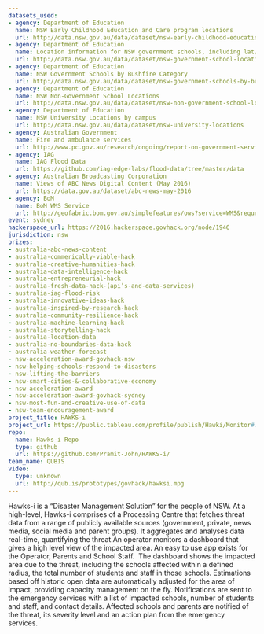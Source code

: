 ```yaml
---
datasets_used:
- agency: Department of Education
  name: NSW Early Childhood Education and Care program locations
  url: http://data.nsw.gov.au/data/dataset/nsw-early-childhood-education-and-care-program-locations
- agency: Department of Education
  name: Location information for NSW government schools, including lat/longs. Dataset changes as required
  url: http://data.nsw.gov.au/data/dataset/nsw-government-school-locations
- agency: Department of Education
  name: NSW Government Schools by Bushfire Category
  url: http://data.nsw.gov.au/data/dataset/nsw-government-schools-by-bushfire-category
- agency: Department of Education
  name: NSW Non-Government School Locations
  url: http://data.nsw.gov.au/data/dataset/nsw-non-government-school-locations
- agency: Department of Education
  name: NSW University Locations by campus
  url: http://data.nsw.gov.au/data/dataset/nsw-university-locations
- agency: Australian Government
  name: Fire and ambulance services
  url: http://www.pc.gov.au/research/ongoing/report-on-government-services/2016/emergency-management/fire-and-ambulance-services
- agency: IAG
  name: IAG Flood Data
  url: https://github.com/iag-edge-labs/flood-data/tree/master/data
- agency: Australian Broadcasting Corporation
  name: Views of ABC News Digital Content (May 2016)
  url: https://data.gov.au/dataset/abc-news-may-2016
- agency: BoM
  name: BoM WMS Service
  url: http://geofabric.bom.gov.au/simplefeatures/ows?service=WMS&request=GetCapabilities
event: sydney
hackerspace_url: https://2016.hackerspace.govhack.org/node/1946
jurisdiction: nsw
prizes:
- australia-abc-news-content
- australia-commerically-viable-hack
- australia-creative-humanities-hack
- australia-data-intelligence-hack
- australia-entrepreneurial-hack
- australia-fresh-data-hack-(api’s-and-data-services)
- australia-iag-flood-risk
- australia-innovative-ideas-hack
- australia-inspired-by-research-hack
- australia-community-resilience-hack
- australia-machine-learning-hack
- australia-storytelling-hack
- australia-location-data
- australia-no-boundaries-data-hack
- australia-weather-forecast
- nsw-acceleration-award-govhack-nsw
- nsw-helping-schools-respond-to-disasters
- nsw-lifting-the-barriers
- nsw-smart-cities-&-collaborative-economy
- nsw-acceleration-award
- nsw-acceleration-award-govhack-sydney
- nsw-most-fun-and-creative-use-of-data
- nsw-team-encouragement-award
project_title: HAWKS-i
project_url: https://public.tableau.com/profile/publish/Hawki/Monitor#!/publish-confirm
repo:
  name: Hawks-i Repo
  type: github
  url: https://github.com/Pramit-John/HAWKS-i/
team_name: QUBIS
video:
  type: unknown
  url: http://qub.is/prototypes/govhack/hawksi.mpg
---
```


Hawks-i is a “Disaster Management Solution” for the people of NSW.
At a high-level, Hawks-i comprises of a Processing Centre that fetches threat data from a range of publicly available sources (government, private, news media, social media and parent groups). It aggregates and analyses data real-time, quantifying the threat.An operator monitors a dashboard that gives a high level view of the impacted area. An easy to use app exists for the Operator, Parents and School Staff. ​​​​​​​
The dashboard shows the impacted area due to the threat, including the schools affected within a defined radius, the total number of students and staff in those schools. Estimations based off historic open data are automatically adjusted for the area of impact, providing capacity management on the fly.
Notifications are sent to the emergency services with a list of impacted schools, number of students and staff, and contact details. Affected schools and parents are notified of the threat, its severity level and an action plan from the emergency services.